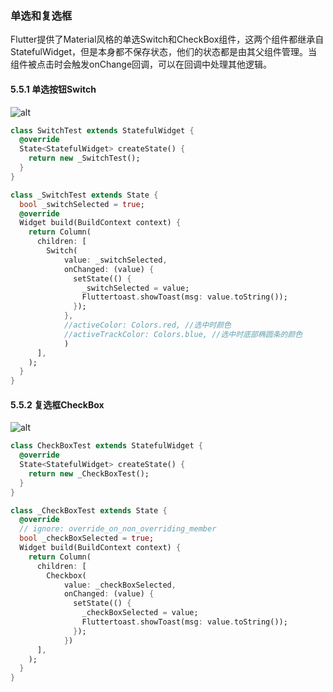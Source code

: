 ### 单选和复选框  

Flutter提供了Material风格的单选Switch和CheckBox组件，这两个组件都继承自StatefulWidget，但是本身都不保存状态，他们的状态都是由其父组件管理。当组件被点击时会触发onChange回调，可以在回调中处理其他逻辑。  

#### 5.5.1 单选按钮Switch
![alt](https://raw.githubusercontent.com/henkun614/my_pic/master/20210113215101.png)
```dart
class SwitchTest extends StatefulWidget {
  @override
  State<StatefulWidget> createState() {
    return new _SwitchTest();
  }
}

class _SwitchTest extends State {
  bool _switchSelected = true;
  @override
  Widget build(BuildContext context) {
    return Column(
      children: [
        Switch(
            value: _switchSelected,
            onChanged: (value) {
              setState(() {
                _switchSelected = value;
                Fluttertoast.showToast(msg: value.toString());
              });
            },
            //activeColor: Colors.red, //选中时颜色
            //activeTrackColor: Colors.blue, //选中时底部椭圆条的颜色
            )
      ],
    );
  }
}
```
#### 5.5.2 复选框CheckBox
![alt](https://raw.githubusercontent.com/henkun614/my_pic/master/20210113215344.pngs)
```dart
class CheckBoxTest extends StatefulWidget {
  @override
  State<StatefulWidget> createState() {
    return new _CheckBoxTest();
  }
}

class _CheckBoxTest extends State {
  @override
  // ignore: override_on_non_overriding_member
  bool _checkBoxSelected = true;
  Widget build(BuildContext context) {
    return Column(
      children: [
        Checkbox(
            value: _checkBoxSelected,
            onChanged: (value) {
              setState(() {
                _checkBoxSelected = value;
                Fluttertoast.showToast(msg: value.toString());
              });
            })
      ],
    );
  }
}
```
